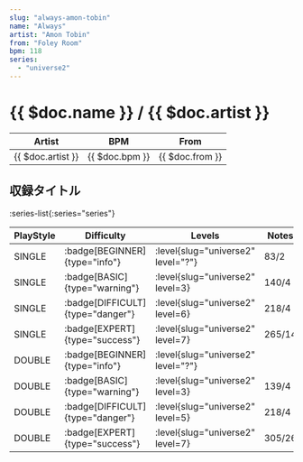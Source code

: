 ```yaml
---
slug: "always-amon-tobin"
name: "Always"
artist: "Amon Tobin"
from: "Foley Room"
bpm: 118
series:
  - "universe2"
---
```


# {{ $doc.name }} / {{ $doc.artist }}

|Artist|BPM|From|
|------|---|----|
|{{ $doc.artist }}|{{ $doc.bpm }}|{{ $doc.from }}|

## 収録タイトル

:series-list{:series="series"}

|PlayStyle|Difficulty|Levels|Notes|Movie|
|---------|----------|------|-----|-----|
|SINGLE| :badge[BEGINNER]{type="info"}|<div class="field is-grouped is-grouped-multiline"> :level{slug="universe2" level="?"}</div>|83/2||
|SINGLE| :badge[BASIC]{type="warning"}|<div class="field is-grouped is-grouped-multiline"> :level{slug="universe2" level=3}</div>|140/4||
|SINGLE| :badge[DIFFICULT]{type="danger"}|<div class="field is-grouped is-grouped-multiline"> :level{slug="universe2" level=6}</div>|218/4||
|SINGLE| :badge[EXPERT]{type="success"}|<div class="field is-grouped is-grouped-multiline"> :level{slug="universe2" level=7}</div>|265/14||
|DOUBLE| :badge[BEGINNER]{type="info"}|<div class="field is-grouped is-grouped-multiline"> :level{slug="universe2" level="?"}</div>|||
|DOUBLE| :badge[BASIC]{type="warning"}|<div class="field is-grouped is-grouped-multiline"> :level{slug="universe2" level=3}</div>|139/4||
|DOUBLE| :badge[DIFFICULT]{type="danger"}|<div class="field is-grouped is-grouped-multiline"> :level{slug="universe2" level=5}</div>|218/4||
|DOUBLE| :badge[EXPERT]{type="success"}|<div class="field is-grouped is-grouped-multiline"> :level{slug="universe2" level=7}</div>|305/26||
